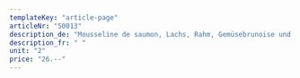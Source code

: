 ```yaml
---
templateKey: "article-page"
articleNr: "50013"
description_de: "Mousseline de saumon, Lachs, Rahm, Gemüsebrunoise und Gewürze"
description_fr: " "
unit: "2"
price: "26.--"
---
```

